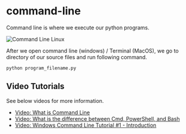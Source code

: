 # command-line

Command line is where we execute our python programs.



![Command Line Linux](../../images/command-line-linux.png)


After we open command line (windows) / Terminal (MacOS), we go to directory of our source files and run following command.

	python program_filename.py




## Video Tutorials
See below videos for more information.

- [Video: What is Command Line](https://youtu.be/qY4rgXIiY3U)
- [Video: What is the difference between Cmd, PowerShell, and Bash](https://youtu.be/nahtw_csB5w)
- [Video: Windows Command Line Tutorial #1 - Introduction ](https://youtu.be/8-Bnm9LxG6A)
